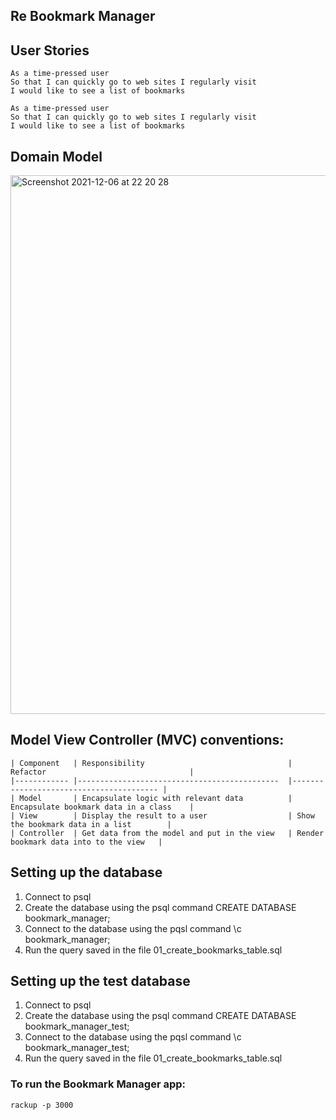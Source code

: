 ## Re Bookmark Manager

## User Stories

```
As a time-pressed user
So that I can quickly go to web sites I regularly visit
I would like to see a list of bookmarks
```
```
As a time-pressed user
So that I can quickly go to web sites I regularly visit
I would like to see a list of bookmarks
```

## Domain Model
<img width="862" alt="Screenshot 2021-12-06 at 22 20 28" src="https://user-images.githubusercontent.com/86299300/144932069-7f42c34e-49eb-42ed-b5f8-269114b3104e.png">

## Model View Controller (MVC) conventions:
```
| Component   | Responsibility                                | Refactor                                |
|------------ |---------------------------------------------  |---------------------------------------- |
| Model       | Encapsulate logic with relevant data          | Encapsulate bookmark data in a class    |
| View        | Display the result to a user                  | Show the bookmark data in a list        |
| Controller  | Get data from the model and put in the view   | Render bookmark data into to the view   |
```
## Setting up the database
1. Connect to psql
2. Create the database using the psql command CREATE DATABASE bookmark_manager;
3. Connect to the database using the pqsl command \c bookmark_manager;
4. Run the query saved in the file 01_create_bookmarks_table.sql

## Setting up the test database
1. Connect to psql
2. Create the database using the psql command CREATE DATABASE bookmark_manager_test;
3. Connect to the database using the pqsl command \c bookmark_manager_test;
4. Run the query saved in the file 01_create_bookmarks_table.sql

### To run the Bookmark Manager app:

```
rackup -p 3000
```